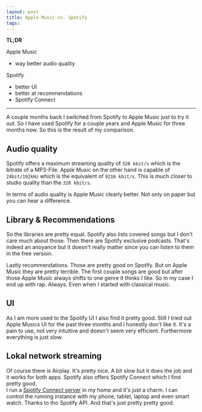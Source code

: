 ```yaml
---
layout: post
title: Apple Music vs. Spotify
tags: 
---
```


**TL;DR**

Apple Music 
- way better audio quality

Spotify
- better UI
- better at recommendations
- Spotify Connect

--- 

A couple months back I switched from Spotify to Apple Music just to try it out. So I have used Spotify for a couple years and Apple Music for three months now.
So this is the result of my comparison.

## Audio quality
Spotify offers a maximum streaming quality of `320 kbit/s` which is the bitrate of a MP3-File.
Apple Music on the other hand is capable of `24bit/192kHz` which is the equivalent of `9216 kbit/s`.
This is much closer to studio quality than the `320 kbit/s`.

In terms of audio quality is Apple Music clearly better. Not only on paper but you can hear a difference.

## Library & Recommendations
So the libraries are pretty equal. Spotify also lists covered songs but I don't care much about those.
Then there are Spotify exclusive podcasts. That's indeed an anoyance but it doesn't really matter since you can listen to them in the free version.

Lastly recommendations. Those are pretty good on Spotify. But on Apple Music they are pretty terrible.
The first couple songs are good but after those Apple Music always shifts to one genre it thinks I like. So in my case I end up with rap. Always. Even when I started with
classical music.

## UI
As I am more used to the Spotify UI I also find it pretty good.
Still I tried out Apple Musics UI for the past three months and I honestly don't like it. It's a pain to use, not very intuitive and doesn't seem very efficient.
Furthermore everything is just slow.

## Lokal network streaming
Of course there is Airplay. It's pretty nice. A bit slow but it does the job and it works for both apps.
Spotify also offers Spotify Connect which I find pretty good.  
I run a [Spotify Connect server](https://github.com/dtcooper/raspotify) in my home and it's just a charm. 
I can control the running instance with my phone, tablet, laptop and even smart watch. Thanks to tho Spotify API. And that's just pretty pretty good.
